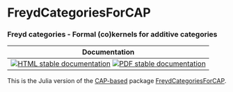 <!-- BEGIN HEADER -->
# FreydCategoriesForCAP

### Freyd categories - Formal (co)kernels for additive categories

| Documentation |
| ------------- |
| [![HTML stable documentation][html-img]][html-url] [![PDF stable documentation][pdf-img]][pdf-url] |

<!-- END HEADER -->

This is the Julia version of the [CAP-based][CAP_based] package [FreydCategoriesForCAP][FreydCategoriesForCAP].

[CAP_based]: https://homalg-project.github.io/docs/CAP_project-based/
[FreydCategoriesForCAP]: https://homalg-project.github.io/pkg/FreydCategoriesForCAP

<!-- BEGIN FOOTER -->
[html-img]: https://img.shields.io/badge/🔗%20HTML-stable-blue.svg
[html-url]: https://homalg-project.github.io/CAP_project/FreydCategoriesForCAP/doc/chap0_mj.html

[pdf-img]: https://img.shields.io/badge/🔗%20PDF-stable-blue.svg
[pdf-url]: https://homalg-project.github.io/CAP_project/FreydCategoriesForCAP/download_pdf.html
<!-- END FOOTER -->
